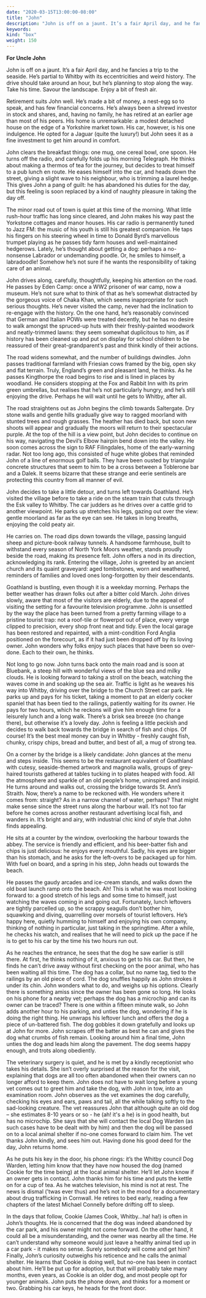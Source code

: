 ```yaml
---
date: "2020-03-15T13:00:00-08:00"
title: "John"
description: "John is off on a jaunt. It’s a fair April day, and he fancies a trip to the seaside."
keywords:
kind: "box"
weight: 150
---
```


**For Uncle John**

John is off on a jaunt. It’s a fair April day, and he fancies a trip to the seaside. He’s partial to
Whitby with its eccentricities and weird history. The drive should take around an hour, but he’s
planning to stop along the way. Take his time. Savour the landscape. Enjoy a bit of fresh air.

Retirement suits John well. He’s made a bit of money, a nest-egg so to speak, and has few financial
concerns. He’s always been a shrewd investor in stock and shares, and, having no family, he has
retired at an earlier age than most of his peers. His home is unremarkable: a modest detached house
on the edge of a Yorkshire market town. His car, however, is his one indulgence. He opted for a
Jaguar (quite the luxury!) but John sees it as a fine investment to get him around in comfort.

John clears the breakfast things: one mug, one cereal bowl, one spoon. He turns off the radio, and
carefully folds up his morning Telegraph. He thinks about making a thermos of tea for the journey,
but decides to treat himself to a pub lunch en route. He eases himself into the car, and heads down
the street, giving a slight wave to his neighbour, who is trimming a laurel hedge. This gives John a
pang of guilt: he has abandoned his duties for the day, but this feeling is soon replaced by a kind
of naughty pleasure in taking the day off.

The minor road out of town is quiet at this time of the morning. What little rush-hour traffic has
long since cleared, and John makes his way past the Yorkstone cottages and manor houses. His car
radio is permanently tuned to Jazz FM: the music of his youth is still his greatest companion. He
taps his fingers on his steering wheel in time to Donald Byrd’s marvellous trumpet playing as he
passes tidy farm houses and well-maintained hedgerows. Lately, he’s thought about getting a dog:
perhaps a no-nonsense Labrador or undemanding poodle. Or, he smiles to himself, a labradoodle!
Somehow he’s not sure if he wants the responsibility of taking care of an animal.

John drives along, carefully, thoughtfully, keeping his attention on the road. He passes by Eden
Camp: once a WW2 prisoner of war camp, now a museum. He’s not sure what to think of that as he’s
somewhat distracted by the gorgeous voice of Chaka Khan, which seems inappropriate for such serious
thoughts. He’s never visited the camp, never had the inclination to re-engage with the history. On
the one hand, he’s reasonably convinced that German and Italian POWs were treated decently, but he
has no desire to walk amongst the spruced-up huts with their freshly-painted woodwork and
neatly-trimmed lawns: they seem somewhat duplicitous to him, as if history has been cleaned up and
put on display for school children to be reassured of their great-grandparent’s past and think
kindly of their actions.

The road widens somewhat, and the number of buildings dwindles. John passes traditional farmland
with Friesian cows framed by the big, open sky and flat terrain. Truly, England’s green and pleasant
land, he thinks. As he passes Kingthorpe the road begins to rise and is lined in places by
woodland. He considers stopping at the Fox and Rabbit Inn with its prim green umbrellas, but
realises that he’s not particularly hungry, and he’s still enjoying the drive. Perhaps he will wait
until he gets to Whitby, after all.

The road straightens out as John begins the climb towards Saltergate. Dry stone walls and gentle
hills gradually give way to ragged moorland with stunted trees and rough grasses. The heather has
died back, but soon new shoots will appear and gradually the moors will return to their spectacular
purple. At the top of the hill is a view point, but John decides to continue on his way, navigating
the Devil’s Elbow hairpin bend down into the valley. He soon comes across the sign to RAF
Filingdales, home of the early-warning radar. Not too long ago, this consisted of huge white globes
that reminded John of a line of enormous golf balls. They have been ousted by triangular concrete
structures that seem to him to be a cross between a Toblerone bar and a Dalek. It seems bizarre that
these strange and eerie sentinels are protecting this country from all manner of evil.

John decides to take a little detour, and turns left towards Goathland. He’s visited the village
before to take a ride on the steam train that cuts through the Esk valley to Whitby. The car judders
as he drives over a cattle grid to another viewpoint. He parks up stretches his legs, gazing out
over the view: gentle moorland as far as the eye can see. He takes in long breaths, enjoying the
cold peaty air.

He carries on. The road dips down towards the village, passing languid sheep and picture-book
railway tunnels. A handsome farmhouse, built to withstand every season of North York Moors weather,
stands proudly beside the road, making its presence felt. John offers a nod in its direction,
acknowledging its rank. Entering the village, John is greeted by an ancient church and its quaint
graveyard: aged tombstones, worn and weathered, reminders of families and loved ones long-forgotten
by their descendants.

Goathland is bustling, even though it is a weekday morning. Perhaps the better weather has drawn
folks out after a bitter cold March. John drives slowly, aware that most of the visitors are
elderly, due to the appeal of visiting the setting for a favourite television programme. John is
unsettled by the way the place has been turned from a pretty farming village to a pristine tourist
trap: not a roof-tile or flowerpot out of place, every verge clipped to precision, every shop front
neat and tidy. Even the local garage has been restored and repainted, with a mint-condition Ford
Anglia positioned on the forecourt, as if it had just been dropped off by its loving owner. John
wonders why folks enjoy such places that have been so over-done. Each to their own, he thinks.

Not long to go now. John turns back onto the main road and is soon at Bluebank, a steep hill with
wonderful views of the blue sea and milky clouds. He is looking forward to taking a stroll on the
beach, watching the waves come in and soaking up the sea air. Traffic is light as he weaves his way
into Whitby, driving over the bridge to the Church Street car park. He parks up and pays for his
ticket, taking a moment to pat an elderly cocker spaniel that has been tied to the railings,
patiently waiting for its owner. He pays for two hours, which he reckons will give him enough time
for a leisurely lunch and a long walk. There’s a brisk sea breeze (no change there), but otherwise
it’s a lovely day. John is feeling a little peckish and decides to walk back towards the bridge in
search of fish and chips. Of course! It’s the best meal money can buy in Whitby - freshly caught
fish, chunky, crispy chips, bread and butter, and best of all, a mug of strong tea.

On a corner by the bridge is a likely candidate: John glances at the menu and steps inside. This
seems to be the restaurant equivalent of Goathland with cutesy, seaside-themed artwork and magnolia
walls, groups of grey-haired tourists gathered at tables tucking in to plates heaped with food. All
the atmosphere and sparkle of an old people’s home, uninspired and insipid. He turns around and
walks out, crossing the bridge towards St. Ann’s Straith. Now, there’s a name to be reckoned
with. He wonders where it comes from: straight? As in a narrow channel of water, perhaps? That might
make sense since the street runs along the harbour wall. It’s not too far before he comes across
another restaurant advertising local fish, and wanders in. It’s bright and airy, with industrial
chic kind of style that John finds appealing.

He sits at a counter by the window, overlooking the harbour towards the abbey. The service is
friendly and efficient, and his beer-batter fish and chips is just delicious: he enjoys every
mouthful. Sadly, his eyes are bigger than his stomach, and he asks for the left-overs to be packaged
up for him. With fuel on board, and a spring in his step, John heads out towards the beach.

He passes the gaudy arcades and ice-cream stands, and walks down the old boat launch ramp onto the
beach. Ah! This is what he was most looking forward to: a good stretch of his legs and some time to
himself, just watching the waves coming in and going out. Fortunately, lunch leftovers are tightly
parcelled up, so the scrappy seagulls don’t bother him, squawking and diving, quarrelling over
morsels of tourist leftovers. He’s happy here, quietly humming to himself and enjoying his own
company, thinking of nothing in particular, just taking in the springtime. After a while, he checks
his watch, and realises that he will need to pick up the pace if he is to get to his car by the time
his two hours run out.

As he reaches the entrance, he sees that the dog he saw earlier is still there. At first, he thinks
nothing of it, anxious to get to his car. But then, he finds he can’t drive away without first
checking on the poor animal, who has been waiting all this time. The dog has a collar, but no name
tag, tied to the railings by an old piece of cord. The dog snuffles happily as John strokes it under
its chin. John wonders what to do, and weighs up his options. Clearly there is something amiss since
the owner has been gone so long. He looks on his phone for a nearby vet; perhaps the dog has a
microchip and can its owner can be traced? There is one within a fifteen minute walk, so John adds
another hour to his parking, and unties the dog, wondering if he is doing the right thing. He
unwraps his leftover lunch and offers the dog a piece of un-battered fish. The dog gobbles it down
gratefully and looks up at John for more. John scrapes off the batter as best he can and gives the
dog what crumbs of fish remain. Looking around him a final time, John unties the dog and leads him
along the pavement. The dog seems happy enough, and trots along obediently.

The veterinary surgery is quiet, and he is met by a kindly receptionist who takes his details. She
isn’t overly surprised at the reason for the visit, explaining that dogs are all too often abandoned
when their owners can no longer afford to keep them. John does not have to wait long before a young
vet comes out to greet him and take the dog, with John in tow, into an examination room. John
observes as the vet examines the dog carefully, checking his eyes and ears, paws and tail, all the
while talking softly to the sad-looking creature. The vet reassures John that although quite an old
dog – she estimates 8-10 years or so - he (ah! it's a he) is in good health, but has no
microchip. She says that she will contact the local Dog Warden (as such cases have to be dealt with
by him) and then the dog will be passed on to a local animal shelter if no-one comes forward to
claim him. The vet thanks John kindly, and sees him out. Having done his good deed for the day, John
returns home.

As he puts his key in the door, his phone rings: it’s the Whitby council Dog Warden, letting him
know that they have now housed the dog (named Cookie for the time being) at the local animal
shelter. He’ll let John know if an owner gets in contact. John thanks him for his time and puts the
kettle on for a cup of tea. As he watches television, his mind is not at rest. The news is dismal
(’twas ever thus) and he’s not in the mood for a documentary about drug trafficking in Cornwall. He
retires to bed early, reading a few chapters of the latest Michael Connelly before drifting off to
sleep.

In the days that follow, Cookie (James Cook, Whitby…ha! ha!) is often in John’s thoughts. He is
concerned that the dog was indeed abandoned by the car park, and his owner might not come
forward. On the other hand, it could all be a misunderstanding, and the owner was nearby all the
time. He can’t understand why someone would just leave a healthy animal tied up in a car park - it
makes no sense. Surely somebody will come and get him? Finally, John’s curiosity outweighs his
reticence and he calls the animal shelter. He learns that Cookie is doing well, but no-one has been
in contact about him. He’ll be put up for adoption, but that will probably take many months, even
years, as Cookie is an older dog, and most people opt for younger animals. John puts the phone down,
and thinks for a moment or two. Grabbing his car keys, he heads for the front door.
